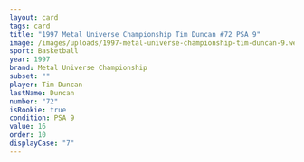 ```yaml
---
layout: card
tags: card
title: "1997 Metal Universe Championship Tim Duncan #72 PSA 9"
image: /images/uploads/1997-metal-universe-championship-tim-duncan-9.webp
sport: Basketball
year: 1997
brand: Metal Universe Championship
subset: ""
player: Tim Duncan
lastName: Duncan
number: "72"
isRookie: true
condition: PSA 9
value: 16
order: 10
displayCase: "7"
---
```

